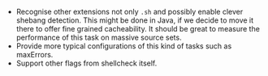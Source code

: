 - Recognise other extensions not only `.sh` and possibly enable clever shebang detection. This might be done in Java,
if we decide to move it there to offer fine grained cacheability. It should be great to measure the performance of this
task on massive source sets.
- Provide more typical configurations of this kind of tasks such as maxErrors.
- Support other flags from shellcheck itself.
